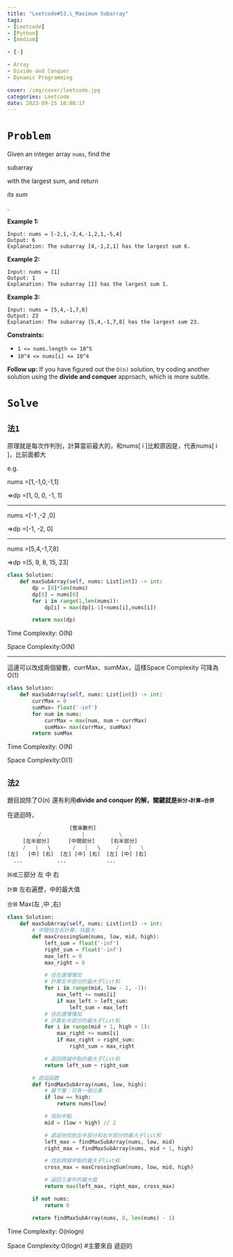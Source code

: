 ```yaml
---
title: "Leetcode#53.\_Maximum Subarray"
tags:
- [Leetcode]
- [Python]
- [medium]

- [💡]

- Array
- Divide and Conquer
- Dynamic Programming

cover: /img/cover/leetcode.jpg
categories: Leetcode
date: 2023-09-15 16:08:17
---
```


# `Problem`

Given an integer array `nums`, find the

subarray

with the largest sum, and return

*its sum*

.

**Example 1:**

```
Input: nums = [-2,1,-3,4,-1,2,1,-5,4]
Output: 6
Explanation: The subarray [4,-1,2,1] has the largest sum 6.

```

**Example 2:**

```
Input: nums = [1]
Output: 1
Explanation: The subarray [1] has the largest sum 1.

```

**Example 3:**

```
Input: nums = [5,4,-1,7,8]
Output: 23
Explanation: The subarray [5,4,-1,7,8] has the largest sum 23.

```

**Constraints:**

- `1 <= nums.length <= 10^5`
- `10^4 <= nums[i] <= 10^4`

**Follow up:** If you have figured out the `O(n)` solution, try coding another solution using the **divide and conquer** approach, which is more subtle.

# `Solve`

## `法1`

原理就是每次作判別，計算當前最大的，和nums[ i ]比較原因是，代表nums[ i ]，比前面都大

e.g.

nums =[1,-1,0,-1,1]

⇒dp =[1, 0, 0, -1, 1]

---

nums =[-1 ,-2 ,0]

⇒dp =[-1, -2, 0]

---

nums =[5,4,-1,7,8]

⇒dp =[5, 9, 8, 15, 23]

```python
class Solution:
    def maxSubArray(self, nums: List[int]) -> int:
        dp = [0]*len(nums)
        dp[0] = nums[0]
        for i in range(1,len(nums)):
            dp[i] = max(dp[i-1]+nums[i],nums[i])

        return max(dp)
```

Time Complexity: O(N)

Space Complexity:O(N)

---

這邊可以改成兩個變數，currMax、sumMax，這樣Space Complexity 可降為O(1)

```python
class Solution:
    def maxSubArray(self, nums: List[int]) -> int:
        currMax = 0
        sumMax= float('-inf')
        for num in nums:
            currMax = max(num, num + currMax)
            sumMax= max(currMax, sumMax)
        return sumMax
```

Time Complexity: O(N)

Space Complexity:O(1)

## `法2`

題目說除了O(n) 還有利用**divide and conquer 的解，關鍵就是`拆分→計算→合併`**

在遞迴時，

```python
                    [整串數列]
          /             |           \
     [左半部分]      [中間部分]     [右半部分]
     /   |   \       /   |   \     /   |   \
[左]   [中] [右]  [左] [中] [右]  [左] [中] [右]
  ...           ...             ...
```

`拆成`三部分 左 中 右

`計算` 左右遍歷，中的最大值

`合併` Max(左 ,中 ,右)

```python
class Solution:
    def maxSubArray(self, nums: List[int]) -> int:
        # 中間往左右計算，找最大
        def maxCrossingSum(nums, low, mid, high):
            left_sum = float('-inf')
            right_sum = float('-inf')
            max_left = 0
            max_right = 0

            # 往左邊慢慢加
            # 計算左半部分的最大子list和
            for i in range(mid, low - 1, -1):
                max_left += nums[i]
                if max_left > left_sum:
                    left_sum = max_left
            # 往右邊慢慢加
            # 計算右半部分的最大子list和
            for i in range(mid + 1, high + 1):
                max_right += nums[i]
                if max_right > right_sum:
                    right_sum = max_right

            # 返回跨越中點的最大子list和
            return left_sum + right_sum

        # 遞迴函数
        def findMaxSubArray(nums, low, high):
            # 最下層：只有一個元素
            if low == high:
                return nums[low]

            # 找到中點
            mid = (low + high) // 2

            # 遞迴地找到左半部分和右半部分的最大子list和
            left_max = findMaxSubArray(nums, low, mid)
            right_max = findMaxSubArray(nums, mid + 1, high)

            # 找到跨越中點的最大子list和
            cross_max = maxCrossingSum(nums, low, mid, high)

            # 返回三者中的最大值
            return max(left_max, right_max, cross_max)

        if not nums:
            return 0

        return findMaxSubArray(nums, 0, len(nums) - 1)
```

Time Complexity: O(nlogn)

Space Complexity:O(logn) #主要來自 遞迴的